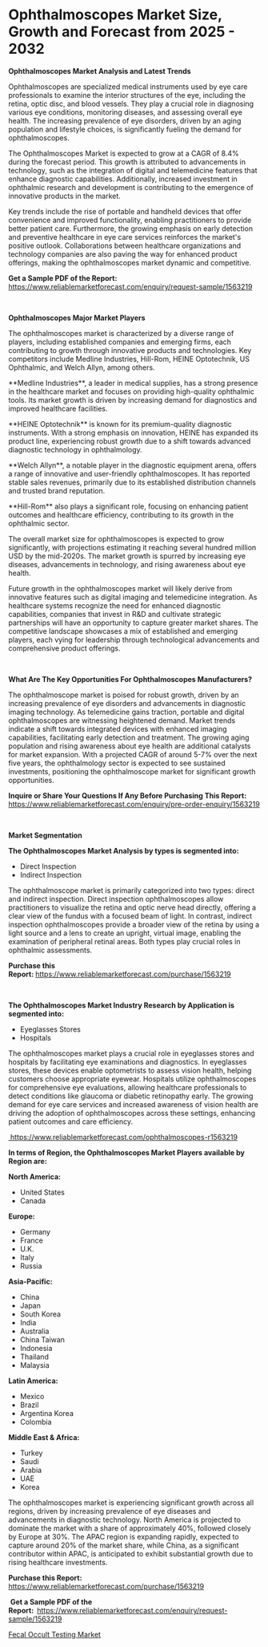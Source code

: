 <p><h1>Ophthalmoscopes Market Size, Growth and Forecast from 2025 - 2032</h1></p><p><strong>Ophthalmoscopes Market Analysis and Latest Trends</strong></p>
<p><p>Ophthalmoscopes are specialized medical instruments used by eye care professionals to examine the interior structures of the eye, including the retina, optic disc, and blood vessels. They play a crucial role in diagnosing various eye conditions, monitoring diseases, and assessing overall eye health. The increasing prevalence of eye disorders, driven by an aging population and lifestyle choices, is significantly fueling the demand for ophthalmoscopes.</p><p>The Ophthalmoscopes Market is expected to grow at a CAGR of 8.4% during the forecast period. This growth is attributed to advancements in technology, such as the integration of digital and telemedicine features that enhance diagnostic capabilities. Additionally, increased investment in ophthalmic research and development is contributing to the emergence of innovative products in the market.</p><p>Key trends include the rise of portable and handheld devices that offer convenience and improved functionality, enabling practitioners to provide better patient care. Furthermore, the growing emphasis on early detection and preventive healthcare in eye care services reinforces the market's positive outlook. Collaborations between healthcare organizations and technology companies are also paving the way for enhanced product offerings, making the ophthalmoscopes market dynamic and competitive.</p></p>
<p><strong>Get a Sample PDF of the Report:&nbsp;</strong> <a href="https://www.reliablemarketforecast.com/enquiry/request-sample/1563219?utm_campaign=2310&utm_medium=2&utm_source=Github&utm_content=ia&utm_term=03032025&utm_id=ophthalmoscopes">https://www.reliablemarketforecast.com/enquiry/request-sample/1563219</a></p>
<p>&nbsp;</p>
<p><strong>Ophthalmoscopes Major Market Players</strong></p>
<p><p>The ophthalmoscopes market is characterized by a diverse range of players, including established companies and emerging firms, each contributing to growth through innovative products and technologies. Key competitors include Medline Industries, Hill-Rom, HEINE Optotechnik, US Ophthalmic, and Welch Allyn, among others.</p><p>**Medline Industries**, a leader in medical supplies, has a strong presence in the healthcare market and focuses on providing high-quality ophthalmic tools. Its market growth is driven by increasing demand for diagnostics and improved healthcare facilities. </p><p>**HEINE Optotechnik** is known for its premium-quality diagnostic instruments. With a strong emphasis on innovation, HEINE has expanded its product line, experiencing robust growth due to a shift towards advanced diagnostic technology in ophthalmology.</p><p>**Welch Allyn**, a notable player in the diagnostic equipment arena, offers a range of innovative and user-friendly ophthalmoscopes. It has reported stable sales revenues, primarily due to its established distribution channels and trusted brand reputation. </p><p>**Hill-Rom** also plays a significant role, focusing on enhancing patient outcomes and healthcare efficiency, contributing to its growth in the ophthalmic sector.</p><p>The overall market size for ophthalmoscopes is expected to grow significantly, with projections estimating it reaching several hundred million USD by the mid-2020s. The market growth is spurred by increasing eye diseases, advancements in technology, and rising awareness about eye health.</p><p>Future growth in the ophthalmoscopes market will likely derive from innovative features such as digital imaging and telemedicine integration. As healthcare systems recognize the need for enhanced diagnostic capabilities, companies that invest in R&D and cultivate strategic partnerships will have an opportunity to capture greater market shares. The competitive landscape showcases a mix of established and emerging players, each vying for leadership through technological advancements and comprehensive product offerings.</p></p>
<p>&nbsp;</p>
<p><strong>What Are The Key Opportunities For Ophthalmoscopes Manufacturers?</strong></p>
<p><p>The ophthalmoscope market is poised for robust growth, driven by an increasing prevalence of eye disorders and advancements in diagnostic imaging technology. As telemedicine gains traction, portable and digital ophthalmoscopes are witnessing heightened demand. Market trends indicate a shift towards integrated devices with enhanced imaging capabilities, facilitating early detection and treatment. The growing aging population and rising awareness about eye health are additional catalysts for market expansion. With a projected CAGR of around 5-7% over the next five years, the ophthalmology sector is expected to see sustained investments, positioning the ophthalmoscope market for significant growth opportunities.</p></p>
<p><strong>Inquire or Share Your Questions If Any Before Purchasing This Report:</strong> <a href="https://www.reliablemarketforecast.com/enquiry/pre-order-enquiry/1563219?utm_campaign=2310&utm_medium=2&utm_source=Github&utm_content=ia&utm_term=03032025&utm_id=ophthalmoscopes">https://www.reliablemarketforecast.com/enquiry/pre-order-enquiry/1563219</a></p>
<p>&nbsp;</p>
<p><strong>Market Segmentation</strong></p>
<p><strong>The Ophthalmoscopes Market Analysis by types is segmented into:</strong></p>
<p><ul><li>Direct Inspection</li><li>Indirect Inspection</li></ul></p>
<p><p>The ophthalmoscope market is primarily categorized into two types: direct and indirect inspection. Direct inspection ophthalmoscopes allow practitioners to visualize the retina and optic nerve head directly, offering a clear view of the fundus with a focused beam of light. In contrast, indirect inspection ophthalmoscopes provide a broader view of the retina by using a light source and a lens to create an upright, virtual image, enabling the examination of peripheral retinal areas. Both types play crucial roles in ophthalmic assessments.</p></p>
<p><strong>Purchase this Report:&nbsp;</strong><a href="https://www.reliablemarketforecast.com/purchase/1563219?utm_campaign=2310&utm_medium=2&utm_source=Github&utm_content=ia&utm_term=03032025&utm_id=ophthalmoscopes">https://www.reliablemarketforecast.com/purchase/1563219</a></p>
<p>&nbsp;</p>
<p><strong>The Ophthalmoscopes Market Industry Research by Application is segmented into:</strong></p>
<p><ul><li>Eyeglasses Stores</li><li>Hospitals</li></ul></p>
<p><p>The ophthalmoscopes market plays a crucial role in eyeglasses stores and hospitals by facilitating eye examinations and diagnostics. In eyeglasses stores, these devices enable optometrists to assess vision health, helping customers choose appropriate eyewear. Hospitals utilize ophthalmoscopes for comprehensive eye evaluations, allowing healthcare professionals to detect conditions like glaucoma or diabetic retinopathy early. The growing demand for eye care services and increased awareness of vision health are driving the adoption of ophthalmoscopes across these settings, enhancing patient outcomes and care efficiency.</p></p>
<p><a href="https://www.reliablemarketforecast.com/ophthalmoscopes-r1563219?utm_campaign=2310&utm_medium=2&utm_source=Github&utm_content=ia&utm_term=03032025&utm_id=ophthalmoscopes">&nbsp;https://www.reliablemarketforecast.com/ophthalmoscopes-r1563219</a></p>
<p><strong>In terms of Region, the Ophthalmoscopes Market Players available by Region are:</strong></p>
<p>
    <p> <strong> North America: </strong>
        <ul>
            <li>United States</li>
            <li>Canada</li>
        </ul>
        </p> 
    <p> <strong> Europe: </strong>
        <ul>
            <li>Germany</li>
            <li>France</li>
            <li>U.K.</li>
            <li>Italy</li>
            <li>Russia</li>
        </ul>
        </p> 
    <p> <strong> Asia-Pacific: </strong>
        <ul>
            <li>China</li>
            <li>Japan</li>
            <li>South Korea</li>
            <li>India</li>
            <li>Australia</li>
            <li>China Taiwan</li>
            <li>Indonesia</li>
            <li>Thailand</li>
            <li>Malaysia</li>
        </ul>
        </p> 
    <p> <strong> Latin America: </strong>
        <ul>
            <li>Mexico</li>
            <li>Brazil</li>
            <li>Argentina Korea</li>
            <li>Colombia</li>
        </ul>
        </p> 
    <p> <strong> Middle East & Africa: </strong>
        <ul>
            <li>Turkey</li>
            <li>Saudi</li>
            <li>Arabia</li>
            <li>UAE</li>
            <li>Korea</li>
        </ul>
    </p>
    </p>
<p><p>The ophthalmoscopes market is experiencing significant growth across all regions, driven by increasing prevalence of eye diseases and advancements in diagnostic technology. North America is projected to dominate the market with a share of approximately 40%, followed closely by Europe at 30%. The APAC region is expanding rapidly, expected to capture around 20% of the market share, while China, as a significant contributor within APAC, is anticipated to exhibit substantial growth due to rising healthcare investments.</p></p>
<p><strong>Purchase this Report: </strong><a href="https://www.reliablemarketforecast.com/purchase/1563219?utm_campaign=2310&utm_medium=2&utm_source=Github&utm_content=ia&utm_term=03032025&utm_id=ophthalmoscopes">https://www.reliablemarketforecast.com/purchase/1563219</a></p>
<p>&nbsp;<strong>Get a Sample PDF of the Report:&nbsp;&nbsp;</strong><a href="https://www.reliablemarketforecast.com/enquiry/request-sample/1563219?utm_campaign=2310&utm_medium=2&utm_source=Github&utm_content=ia&utm_term=03032025&utm_id=ophthalmoscopes">https://www.reliablemarketforecast.com/enquiry/request-sample/1563219</a></p>
<p><strong></strong></p>
<p><p><a href="https://github.com/beyeagamizjp/Market-Research-Report-List-1/blob/main/fecal-occult-testing-market.md?utm_campaign=2310&utm_medium=2&utm_source=Github&utm_content=ia&utm_term=03032025&utm_id=ophthalmoscopes">Fecal Occult Testing Market</a></p></p>